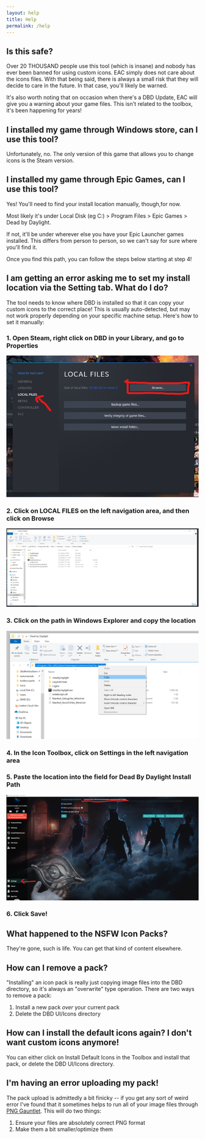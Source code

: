 ```yaml
---
layout: help
title: Help
permalink: /help
---
```

## Is this safe?
Over 20 THOUSAND people use this tool (which is insane) and nobody has ever been banned for using custom icons. EAC simply does not care about the icons files. With that being said, there is always a small risk that they will decide to care in the future. In that case, you'll likely be warned. 

It's also worth noting that on occasion when there's a DBD Update, EAC will give you a warning about your game files. This isn't related to the toolbox, it's been happening for years!
## I installed my game through Windows store, can I use this tool?
Unfortunately, no. The only version of this game that allows you to change icons is the Steam version.

## I installed my game through Epic Games, can I use this tool?
Yes! You'll need to find your install location manually, though,for now. 

Most likely it's under Local Disk (eg C:\) > Program Files > Epic Games > Dead by Daylight.

If not, it'll be under wherever else you have your Epic Launcher games installed. This differs from person to person, so we can't say for sure where you'll find it.

Once you find this path, you can follow the steps below starting at step 4!

## I am getting an error asking me to set my install location via the Setting tab. What do I do?
The tool needs to know where DBD is installed so that it can copy your custom icons to the correct place! This is usually auto-detected, but may not work properly depending on your specific machine setup. Here's how to set it manually:

### 1. Open Steam, right click on DBD in your Library, and go to Properties
![Open Steam, right click on DBD in your Library, and go to Properties](images/set-install-path-1.png)

### 2. Click on LOCAL FILES on the left navigation area, and then click on Browse
![Click on LOCAL FILES on the left navigation area, and then click on Browse](images/set-install-path-2.png)

### 3. Click on the path in Windows Explorer and copy the location
![Click on the path in Windows Explorer and copy the location](images/set-install-path-3.png)

### 4. In the Icon Toolbox, click on Settings in the left navigation area

### 5. Paste the location into the field for Dead By Daylight Install Path
![Paste the location into the field for Dead By Daylight Install Path](images/set-install-path-4.png)

### 6. Click Save!

## What happened to the NSFW Icon Packs?
They're gone, such is life. You can get that kind of content elsewhere.

## How can I remove a pack?
"Installing" an icon pack is really just copying image files into the DBD directory, so it's always an "overwrite" type operation. There are two ways to remove a pack:

1. Install a new pack _over_ your current pack
2. Delete the DBD UI/Icons directory

## How can I install the default icons again? I don't want custom icons anymore!
You can either click on Install Default Icons in the Toolbox and install that pack, or delete the DBD UI/Icons directory.

## I'm having an error uploading my pack!
The pack upload is admittedly a bit finicky -- if you get any sort of weird error I've found that it sometimes helps to run all of your image files through [PNG Gauntlet](https://pnggauntlet.com/). This will do two things:

1. Ensure your files are absolutely correct PNG format
2. Make them a bit smaller/optimize them